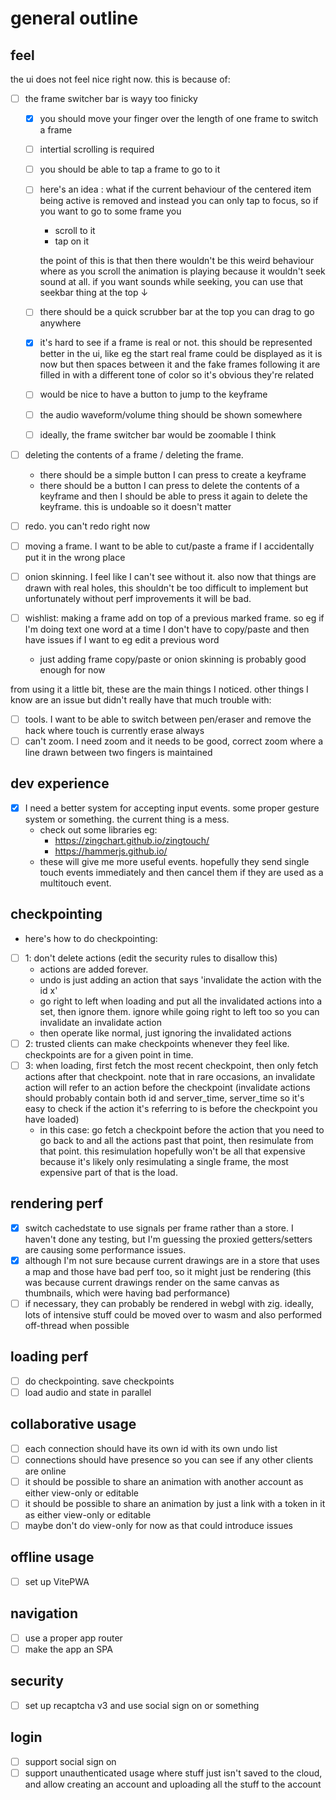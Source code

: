 # general outline

## feel

the ui does not feel nice right now. this is because of:

- [ ] the frame switcher bar is wayy too finicky

  - [x] you should move your finger over the length of one frame to switch a frame
  - [ ] intertial scrolling is required
  - [ ] you should be able to tap a frame to go to it
  - [ ] here's an idea : what if the current behaviour of the centered item being active is removed and instead
        you can only tap to focus, so if you want to go to some frame you

    - scroll to it
    - tap on it

    the point of this is that then there wouldn't be this weird behaviour where as you scroll the animation is playing
    because it wouldn't seek sound at all. if you want sounds while seeking, you can use that seekbar thing at the
    top ↓

  - [ ] there should be a quick scrubber bar at the top you can drag to go anywhere
  - [x] it's hard to see if a frame is real or not. this should be represented better in the ui, like eg the start real
        frame could be displayed as it is now but then spaces between it and the fake frames following it are filled in
        with a different tone of color so it's obvious they're related
  - [ ] would be nice to have a button to jump to the keyframe
  - [ ] the audio waveform/volume thing should be shown somewhere
  - [ ] ideally, the frame switcher bar would be zoomable I think

- [ ] deleting the contents of a frame / deleting the frame.
  - there should be a simple button I can press to create a keyframe
  - there should be a button I can press to delete the contents of a keyframe and then I should be able to press it
    again to delete the keyframe. this is undoable so it doesn't matter
- [ ] redo. you can't redo right now
- [ ] moving a frame. I want to be able to cut/paste a frame if I accidentally put it in the wrong place
- [ ] onion skinning. I feel like I can't see without it. also now that things are drawn with real holes, this shouldn't
      be too difficult to implement but unfortunately without perf improvements it will be bad.
- [ ] wishlist: making a frame add on top of a previous marked frame. so eg if I'm doing text one word at a time I don't
      have to copy/paste and then have issues if I want to eg edit a previous word
  - just adding frame copy/paste or onion skinning is probably good enough for now

from using it a little bit, these are the main things I noticed. other things I know are an issue but didn't
really have that much trouble with:

- [ ] tools. I want to be able to switch between pen/eraser and remove the hack where touch is currently erase always
- [ ] can't zoom. I need zoom and it needs to be good, correct zoom where a line drawn between two fingers is maintained

## dev experience

- [x] I need a better system for accepting input events. some proper gesture system or something. the current thing is
      a mess.
  - check out some libraries eg:
    - https://zingchart.github.io/zingtouch/
    - https://hammerjs.github.io/
  - these will give me more useful events. hopefully they send single touch events immediately and then
    cancel them if they are used as a multitouch event.

## checkpointing

- here's how to do checkpointing:
- [ ] 1: don't delete actions (edit the security rules to disallow this)
  - actions are added forever.
  - undo is just adding an action that says 'invalidate the action with the id x'
  - go right to left when loading and put all the invalidated actions into a set, then
    ignore them. ignore while going right to left too so you can invalidate an invalidate
    action
  - then operate like normal, just ignoring the invalidated actions
- [ ] 2: trusted clients can make checkpoints whenever they feel like. checkpoints are for
      a given point in time.
- [ ] 3: when loading, first fetch the most recent checkpoint, then only fetch actions after that
      checkpoint. note that in rare occasions, an invalidate action will refer to an action before
      the checkpoint (invalidate actions should probably contain both id and server_time, server_time
      so it's easy to check if the action it's referring to is before the checkpoint you have loaded)
  - in this case: go fetch a checkpoint before the action that you need to go back to and all the
    actions past that point, then resimulate from that point. this resimulation hopefully won't be
    all that expensive because it's likely only resimulating a single frame, the most expensive
    part of that is the load.

## rendering perf

- [x] switch cachedstate to use signals per frame rather than a store. I haven't done any testing, but I'm guessing the
      proxied getters/setters are causing some performance issues.
- [x] although I'm not sure because current drawings are in a store that uses a map and those have bad perf too, so it
      might just be rendering (this was because current drawings render on the same canvas as thumbnails, which were
      having bad performance)
- [ ] if necessary, they can probably be rendered in webgl with zig. ideally, lots of intensive stuff could be moved
      over to wasm and also performed off-thread when possible

## loading perf

- [ ] do checkpointing. save checkpoints
- [ ] load audio and state in parallel

## collaborative usage

- [ ] each connection should have its own id with its own undo list
- [ ] connections should have presence so you can see if any other clients are online
- [ ] it should be possible to share an animation with another account as either view-only or editable
- [ ] it should be possible to share an animation by just a link with a token in it as either view-only or
      editable
- [ ] maybe don't do view-only for now as that could introduce issues

## offline usage

- [ ] set up VitePWA

## navigation

- [ ] use a proper app router
- [ ] make the app an SPA

## security

- [ ] set up recaptcha v3 and use social sign on or something

## login

- [ ] support social sign on
- [ ] support unauthenticated usage where stuff just isn't saved to the cloud, and allow creating an account and
      uploading all the stuff to the account
